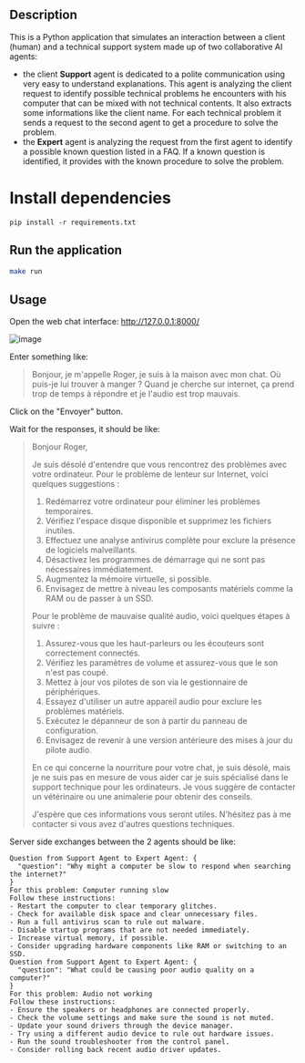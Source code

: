 ## Description

This is a Python application that simulates an interaction between a client (human) and a technical support system made up of two collaborative AI agents:
- the client **Support** agent is dedicated to a polite communication using very easy to understand explanations. This agent is analyzing the client request to identify possible technical problems he encounters with his computer that can be mixed with not technical contents. It also extracts some informations like the client name. For each technical problem it sends a request to the second agent to get a procedure to solve the problem.
- the **Expert** agent is analyzing the request from the first agent to identify a possible known question listed in a FAQ. If a known question is identified, it provides with the known procedure to solve the problem.

# Install dependencies
```
pip install -r requirements.txt
```

## Run the application

```bash
make run
```

## Usage

Open the web chat interface:
http://127.0.0.1:8000/

![image](https://github.com/user-attachments/assets/3565b667-f4ff-4446-a097-362c559eb123)

Enter something like:

> Bonjour, je m'appelle Roger, je suis à la maison avec mon chat. Où puis-je lui trouver à manger ? Quand je cherche sur internet, ça prend trop de temps à répondre et je l'audio est trop mauvais.

Click on the "Envoyer" button.

Wait for the responses, it should be like:

> Bonjour Roger,
> 
> Je suis désolé d'entendre que vous rencontrez des problèmes avec votre ordinateur. Pour le problème de lenteur sur Internet, voici quelques suggestions :
> 
> 1. Redémarrez votre ordinateur pour éliminer les problèmes temporaires.
> 2. Vérifiez l'espace disque disponible et supprimez les fichiers inutiles.
> 3. Effectuez une analyse antivirus complète pour exclure la présence de logiciels malveillants.
> 4. Désactivez les programmes de démarrage qui ne sont pas nécessaires immédiatement.
> 5. Augmentez la mémoire virtuelle, si possible.
> 6. Envisagez de mettre à niveau les composants matériels comme la RAM ou de passer à un SSD.
> 
> Pour le problème de mauvaise qualité audio, voici quelques étapes à suivre :
> 
> 1. Assurez-vous que les haut-parleurs ou les écouteurs sont correctement connectés.
> 2. Vérifiez les paramètres de volume et assurez-vous que le son n'est pas coupé.
> 3. Mettez à jour vos pilotes de son via le gestionnaire de périphériques.
> 4. Essayez d'utiliser un autre appareil audio pour exclure les problèmes matériels.
> 5. Exécutez le dépanneur de son à partir du panneau de configuration.
> 6. Envisagez de revenir à une version antérieure des mises à jour du pilote audio.
> 
> En ce qui concerne la nourriture pour votre chat, je suis désolé, mais je ne suis pas en mesure de vous aider car je suis spécialisé dans le support technique pour les ordinateurs. Je vous suggère de contacter un vétérinaire ou une animalerie pour obtenir des conseils.
> 
> J'espère que ces informations vous seront utiles. N'hésitez pas à me contacter si vous avez d'autres questions techniques.

Server side exchanges between the 2 agents should be like:
```
Question from Support Agent to Expert Agent: {
  "question": "Why might a computer be slow to respond when searching the internet?"
}
For this problem: Computer running slow
Follow these instructions:
- Restart the computer to clear temporary glitches.
- Check for available disk space and clear unnecessary files.
- Run a full antivirus scan to rule out malware.
- Disable startup programs that are not needed immediately.
- Increase virtual memory, if possible.
- Consider upgrading hardware components like RAM or switching to an SSD.
Question from Support Agent to Expert Agent: {
  "question": "What could be causing poor audio quality on a computer?"
}
For this problem: Audio not working
Follow these instructions:
- Ensure the speakers or headphones are connected properly.
- Check the volume settings and make sure the sound is not muted.
- Update your sound drivers through the device manager.
- Try using a different audio device to rule out hardware issues.
- Run the sound troubleshooter from the control panel.
- Consider rolling back recent audio driver updates.
```
